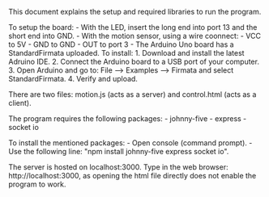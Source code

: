This document explains the setup and required libraries to run the program.

To setup the board:
	- With the LED, insert the long end into port 13 and the short end into GND.
	- With the motion sensor, using a wire coonnect:
		- VCC to 5V
		- GND to GND
		- OUT to port 3
	- The Arduino Uno board has a StandardFirmata uploaded. To install:
		1. Download and install the latest Adruino IDE.
		2. Connect the Arduino board to a USB port of your computer.
		3. Open Arduino and go to: File --> Examples --> Firmata and select StandardFirmata.
		4. Verify and upload.

There are two files: motion.js (acts as a server) and control.html (acts as a client).

The program requires the following packages:
	- johnny-five
	- express
	- socket io

To install the mentioned packages:
	- Open console (command prompt).
	- Use the following line: "npm install johnny-five express socket io".

The server is hosted on localhost:3000. Type in the web browser: http://localhost:3000, as opening the html file directly
does not enable the program to work. 
